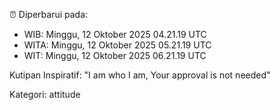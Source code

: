 ⏰ Diperbarui pada:
- WIB: Minggu, 12 Oktober 2025 04.21.19 UTC
- WITA: Minggu, 12 Oktober 2025 05.21.19 UTC
- WIT: Minggu, 12 Oktober 2025 06.21.19 UTC

Kutipan Inspiratif:
"I am who I am, Your approval is not needed"


Kategori: attitude

